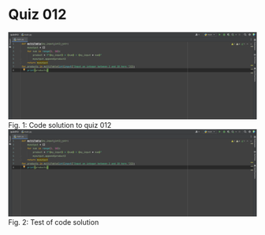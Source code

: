 # Quiz 012

![](quiz012.png)
Fig. 1: Code solution to quiz 012
![](quiz012.png)
Fig. 2: Test of code solution
